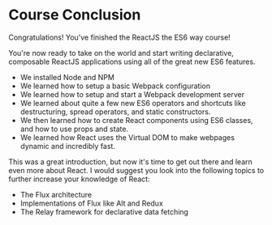 # Course Conclusion

Congratulations! You've finished the ReactJS the ES6 way course!

You're now ready to take on the world and start writing declarative,
composable ReactJS applications using all of the great new ES6 features.

  * We installed Node and NPM
  * We learned how to setup a basic Webpack configuration
  * We learned how to setup and start a Webpack development server
  * We learned about quite a few new ES6 operators and shortcuts like
    destructuring, spread operators, and static constructors.
  * We then learned how to create React components using ES6 classes, and
    how to use props and state.
  * We learned how React uses the Virtual DOM to make webpages dynamic and
    incredibly fast.

This was a great introduction, but now it's time to get out there and learn
even more about React. I would suggest you look into the following topics to
further increase your knowledge of React:

  * The Flux architecture
  * Implementations of Flux like Alt and Redux
  * The Relay framework for declarative data fetching

